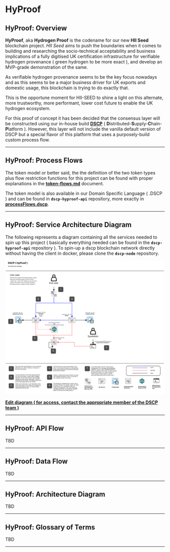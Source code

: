 # HyProof

## HyProof: Overview

**HyProof**, aka **Hydrogen Proof** is the codename for our new **HII Seed** blockchain project. _HII Seed_ aims to push the boundaries when it comes to building and researching the socio-technical acceptability and business implications of a fully digitised UK certification infrastructure for verifiable hydrogen provenance ( green hydrogen to be more exact ), and develop an MVP-grade demonstration of the same.

As verifiable hydrogen provenance seems to be the key focus nowadays and as this seems to be a major business driver for UK exports and domestic usage, this blockchain is trying to do exactly that.

This is the opportune moment for HII-SEED to shine a light on this alternate, more trustworthy, more performant, lower cost future to
enable the UK hydrogen ecosystem.

For this proof of concept it has been decided that the consensus layer will be constructed using our in-house build **[DSCP](https://github.com/digicatapult/dscp-documentation)** ( **D**istributed-**S**upply-**C**hain-**P**latform ). However, this layer will not include the vanilla default version of DSCP but a special flavor of this platform that uses a purposely-build custom process flow.

---

## HyProof: Process Flows

The token model or better said, the the definition of the two token types plus flow restriction functions for this project can be found with proper explanations in the **[token-flows.md](./token-flows.md)** document.

The token model is also available in our Domain Specific Language ( .DSCP ) and can be found in **`dscp-hyproof-api`** repository, more exactly in **[processFlows.dscp](https://github.com/digicatapult/dscp-hyproof-api/blob/main/processFlows.dscp)**.

---

## HyProof: Service Architecture Diagram

The following represents a diagram containing all the services needed to spin up this project ( basically everything needed can be found in the **`dscp-hyproof-api`** repository ). To spin-up a dscp blockchain network directly without having the client in docker, please clone the **`dscp-node`** repository.

![dscp-hyproof-s-diagram.svg](../../assets/dscp-hyproof-s-diagram.svg)

**[Edit diagram ( for access, contact the appropriate member of the DSCP team )](https://drive.google.com/file/d/1c_Rs3Q7dpV6_jeJPyGS79qvC6MIoe20T/view?usp=drive_link)**

---

## HyProof: API Flow

TBD

---

## HyProof: Data Flow

TBD

---

## HyProof: Architecture Diagram

TBD

---

## HyProof: Glossary of Terms

TBD

---


